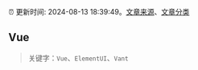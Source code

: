 :alarm_clock: 更新时间: 2024-08-13 18:39:49。[文章来源](/README.md)、[文章分类](/TAGS.md)

## Vue


> 关键字：`Vue`、`ElementUI`、`Vant`



